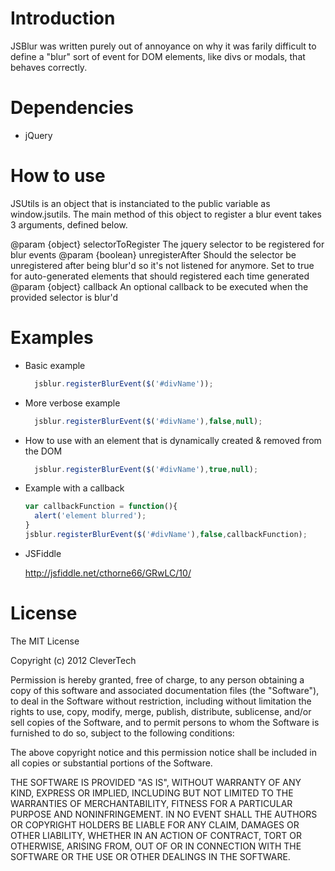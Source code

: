 Introduction
============

JSBlur was written purely out of annoyance on why it was farily difficult to
define a "blur" sort of event for DOM elements, like divs or modals, that 
behaves correctly.  

Dependencies
============

- jQuery

How to use
============

JSUtils is an object that is instanciated to the public variable as window.jsutils.  The main 
method of this object to register a blur event takes 3 arguments, defined below.

  
  
  @param {object} selectorToRegister The jquery selector to be registered for blur events
  @param {boolean} unregisterAfter Should the selector be unregistered after being blur'd so it's not listened for anymore.  Set to true for auto-generated elements that should registered each time generated
  @param {object} callback An optional callback to be executed when the provided selector is blur'd
  

Examples
============

  * Basic example
    ```javascript
      jsblur.registerBlurEvent($('#divName'));
    ```


  * More verbose example
    ```javascript
      jsblur.registerBlurEvent($('#divName'),false,null);
    ```


  * How to use with an element that is dynamically created & removed from the DOM
    ```javascript
      jsblur.registerBlurEvent($('#divName'),true,null);
    ```


  * Example with a callback
    ```javascript
    var callbackFunction = function(){
      alert('element blurred');
    }
    jsblur.registerBlurEvent($('#divName'),false,callbackFunction);
    ```

  * JSFiddle
  
    http://jsfiddle.net/cthorne66/GRwLC/10/

License
=======

The MIT License

Copyright (c) 2012 CleverTech

Permission is hereby granted, free of charge, to any person obtaining a copy of
this software and associated documentation files (the "Software"), to deal in
the Software without restriction, including without limitation the rights to
use, copy, modify, merge, publish, distribute, sublicense, and/or sell copies
of the Software, and to permit persons to whom the Software is furnished to do
so, subject to the following conditions:

The above copyright notice and this permission notice shall be included in all
copies or substantial portions of the Software.

THE SOFTWARE IS PROVIDED "AS IS", WITHOUT WARRANTY OF ANY KIND, EXPRESS OR
IMPLIED, INCLUDING BUT NOT LIMITED TO THE WARRANTIES OF MERCHANTABILITY,
FITNESS FOR A PARTICULAR PURPOSE AND NONINFRINGEMENT. IN NO EVENT SHALL THE
AUTHORS OR COPYRIGHT HOLDERS BE LIABLE FOR ANY CLAIM, DAMAGES OR OTHER
LIABILITY, WHETHER IN AN ACTION OF CONTRACT, TORT OR OTHERWISE, ARISING FROM,
OUT OF OR IN CONNECTION WITH THE SOFTWARE OR THE USE OR OTHER DEALINGS IN THE
SOFTWARE.
